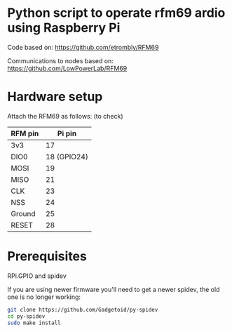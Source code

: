 # Python script to operate rfm69 ardio using Raspberry Pi

Code based on:
https://github.com/etrombly/RFM69

Communications to nodes based on:
https://github.com/LowPowerLab/RFM69

# Hardware setup

Attach the RFM69 as follows: (to check)

| RFM pin | Pi pin  
| ------- |-------
| 3v3     | 17  
| DIO0    | 18 (GPIO24)  
| MOSI    | 19  
| MISO    | 21  
| CLK     | 23  
| NSS     | 24  
| Ground  | 25  
| RESET   | 28


# Prerequisites

RPi.GPIO and spidev

If you are using newer firmware you'll need to get a newer spidev, the old one is no longer working:

```bash
git clone https://github.com/Gadgetoid/py-spidev
cd py-spidev
sudo make install
```
